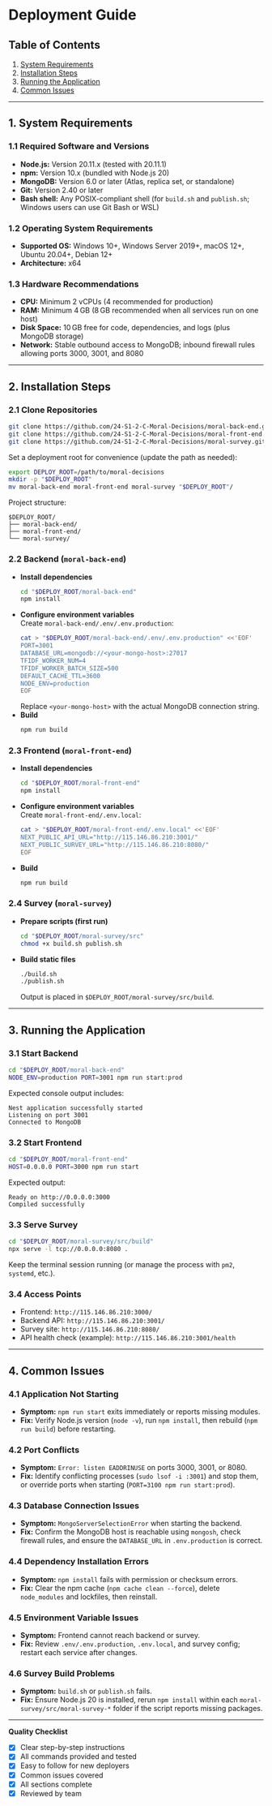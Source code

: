 # Deployment Guide

## Table of Contents
1. [System Requirements](#1-system-requirements)  
2. [Installation Steps](#2-installation-steps)  
3. [Running the Application](#3-running-the-application)  
4. [Common Issues](#4-common-issues)

---

## 1. System Requirements

### 1.1 Required Software and Versions
- **Node.js:** Version 20.11.x (tested with 20.11.1)
- **npm:** Version 10.x (bundled with Node.js 20)
- **MongoDB:** Version 6.0 or later (Atlas, replica set, or standalone)
- **Git:** Version 2.40 or later
- **Bash shell:** Any POSIX-compliant shell (for `build.sh` and `publish.sh`; Windows users can use Git Bash or WSL)

### 1.2 Operating System Requirements
- **Supported OS:** Windows 10+, Windows Server 2019+, macOS 12+, Ubuntu 20.04+, Debian 12+
- **Architecture:** x64

### 1.3 Hardware Recommendations
- **CPU:** Minimum 2 vCPUs (4 recommended for production)
- **RAM:** Minimum 4 GB (8 GB recommended when all services run on one host)
- **Disk Space:** 10 GB free for code, dependencies, and logs (plus MongoDB storage)
- **Network:** Stable outbound access to MongoDB; inbound firewall rules allowing ports 3000, 3001, and 8080

---

## 2. Installation Steps

### 2.1 Clone Repositories
```bash
git clone https://github.com/24-S1-2-C-Moral-Decisions/moral-back-end.git
git clone https://github.com/24-S1-2-C-Moral-Decisions/moral-front-end.git
git clone https://github.com/24-S1-2-C-Moral-Decisions/moral-survey.git
```

Set a deployment root for convenience (update the path as needed):
```bash
export DEPLOY_ROOT=/path/to/moral-decisions
mkdir -p "$DEPLOY_ROOT"
mv moral-back-end moral-front-end moral-survey "$DEPLOY_ROOT"/
```

Project structure:
```
$DEPLOY_ROOT/
├── moral-back-end/
├── moral-front-end/
└── moral-survey/
```

### 2.2 Backend (`moral-back-end`)
- **Install dependencies**
  ```bash
  cd "$DEPLOY_ROOT/moral-back-end"
  npm install
  ```
- **Configure environment variables**  
  Create `moral-back-end/.env/.env.production`:
  ```bash
  cat > "$DEPLOY_ROOT/moral-back-end/.env/.env.production" <<'EOF'
  PORT=3001
  DATABASE_URL=mongodb://<your-mongo-host>:27017
  TFIDF_WORKER_NUM=4
  TFIDF_WORKER_BATCH_SIZE=500
  DEFAULT_CACHE_TTL=3600
  NODE_ENV=production
  EOF
  ```
  Replace `<your-mongo-host>` with the actual MongoDB connection string.
- **Build**
  ```bash
  npm run build
  ```

### 2.3 Frontend (`moral-front-end`)
- **Install dependencies**
  ```bash
  cd "$DEPLOY_ROOT/moral-front-end"
  npm install
  ```
- **Configure environment variables**  
  Create `moral-front-end/.env.local`:
  ```bash
  cat > "$DEPLOY_ROOT/moral-front-end/.env.local" <<'EOF'
  NEXT_PUBLIC_API_URL="http://115.146.86.210:3001/"
  NEXT_PUBLIC_SURVEY_URL="http://115.146.86.210:8080/"
  EOF
  ```
- **Build**
  ```bash
  npm run build
  ```

### 2.4 Survey (`moral-survey`)
- **Prepare scripts (first run)**
  ```bash
  cd "$DEPLOY_ROOT/moral-survey/src"
  chmod +x build.sh publish.sh
  ```
- **Build static files**
  ```bash
  ./build.sh
  ./publish.sh
  ```
  Output is placed in `$DEPLOY_ROOT/moral-survey/src/build`.

---

## 3. Running the Application

### 3.1 Start Backend
```bash
cd "$DEPLOY_ROOT/moral-back-end"
NODE_ENV=production PORT=3001 npm run start:prod
```
Expected console output includes:
```
Nest application successfully started
Listening on port 3001
Connected to MongoDB
```

### 3.2 Start Frontend
```bash
cd "$DEPLOY_ROOT/moral-front-end"
HOST=0.0.0.0 PORT=3000 npm run start
```
Expected output:
```
Ready on http://0.0.0.0:3000
Compiled successfully
```

### 3.3 Serve Survey
```bash
cd "$DEPLOY_ROOT/moral-survey/src/build"
npx serve -l tcp://0.0.0.0:8080 .
```
Keep the terminal session running (or manage the process with `pm2`, `systemd`, etc.).

### 3.4 Access Points
- Frontend: `http://115.146.86.210:3000/`
- Backend API: `http://115.146.86.210:3001/`
- Survey site: `http://115.146.86.210:8080/`
- API health check (example): `http://115.146.86.210:3001/health`

---

## 4. Common Issues

### 4.1 Application Not Starting
- **Symptom:** `npm run start` exits immediately or reports missing modules.  
- **Fix:** Verify Node.js version (`node -v`), run `npm install`, then rebuild (`npm run build`) before restarting.

### 4.2 Port Conflicts
- **Symptom:** `Error: listen EADDRINUSE` on ports 3000, 3001, or 8080.  
- **Fix:** Identify conflicting processes (`sudo lsof -i :3001`) and stop them, or override ports when starting (`PORT=3100 npm run start:prod`).

### 4.3 Database Connection Issues
- **Symptom:** `MongoServerSelectionError` when starting the backend.  
- **Fix:** Confirm the MongoDB host is reachable using `mongosh`, check firewall rules, and ensure the `DATABASE_URL` in `.env.production` is correct.

### 4.4 Dependency Installation Errors
- **Symptom:** `npm install` fails with permission or checksum errors.  
- **Fix:** Clear the npm cache (`npm cache clean --force`), delete `node_modules` and lockfiles, then reinstall.

### 4.5 Environment Variable Issues
- **Symptom:** Frontend cannot reach backend or survey.  
- **Fix:** Review `.env/.env.production`, `.env.local`, and survey config; restart each service after changes.

### 4.6 Survey Build Problems
- **Symptom:** `build.sh` or `publish.sh` fails.  
- **Fix:** Ensure Node.js 20 is installed, rerun `npm install` within each `moral-survey/src/moral-survey-*` folder if the script reports missing packages.

---

**Quality Checklist**
- [x] Clear step-by-step instructions  
- [x] All commands provided and tested  
- [x] Easy to follow for new deployers  
- [x] Common issues covered  
- [x] All sections complete  
- [x] Reviewed by team  
